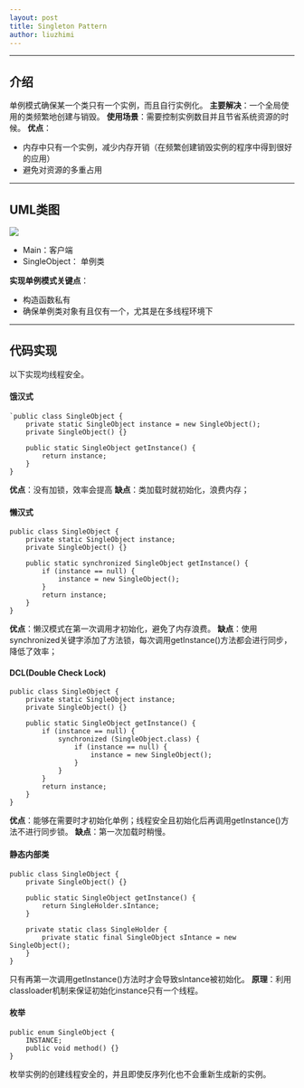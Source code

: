 ```yaml
---
layout: post
title: Singleton Pattern
author: liuzhimi
---
```

-----
## 介绍
单例模式确保某一个类只有一个实例，而且自行实例化。
**主要解决**：一个全局使用的类频繁地创建与销毁。
**使用场景**：需要控制实例数目并且节省系统资源的时候。
**优点**：
 - 内存中只有一个实例，减少内存开销（在频繁创建销毁实例的程序中得到很好的应用）
 - 避免对资源的多重占用 
---
## UML类图
![](https://upload-images.jianshu.io/upload_images/11099041-61acaed412ed5894.jpg?imageMogr2/auto-orient/strip%7CimageView2/2/w/1240)

- Main：客户端
- SingleObject： 单例类

**实现单例模式关键点**：
- 构造函数私有
- 确保单例类对象有且仅有一个，尤其是在多线程环境下
---
## 代码实现
以下实现均线程安全。
#### 饿汉式
```
`public class SingleObject {
	private static SingleObject instance = new SingleObject();
	private SingleObject() {}
	
	public static SingleObject getInstance() {
		return instance;
	}
}
```
**优点**：没有加锁，效率会提高
**缺点**：类加载时就初始化，浪费内存；
#### 懒汉式
```
public class SingleObject {
	private static SingleObject instance;
	private SingleObject() {}
	
	public static synchronized SingleObject getInstance() {
		if (instance == null) {
			instance = new SingleObject();
		}
		return instance;
	}
}
```
**优点**：懒汉模式在第一次调用才初始化，避免了内存浪费。
**缺点**：使用synchronized关键字添加了方法锁，每次调用getInstance()方法都会进行同步，降低了效率；
#### DCL(Double Check Lock)
```
public class SingleObject {
	private static SingleObject instance;
	private SingleObject() {}
	
	public static SingleObject getInstance() {
		if (instance == null) {
			synchronized (SingleObject.class) {
				if (instance == null) {
					instance = new SingleObject();
				}
			}
		}
		return instance;
	}
}

```
**优点**：能够在需要时才初始化单例；线程安全且初始化后再调用getInstance()方法不进行同步锁。
**缺点**：第一次加载时稍慢。
#### 静态内部类
```
public class SingleObject {
	private SingleObject() {}
	
	public static SingleObject getInstance() {
		return SingleHolder.sIntance;
	}
	
	private static class SingleHolder {
		private static final SingleObject sIntance = new SingleObject();
	}
}
```
只有再第一次调用getInstance()方法时才会导致sIntance被初始化。
**原理**：利用classloader机制来保证初始化instance只有一个线程。
####  枚举
```
public enum SingleObject {
	INSTANCE;
	public void method() {}
}
```
枚举实例的创建线程安全的，并且即使反序列化也不会重新生成新的实例。





